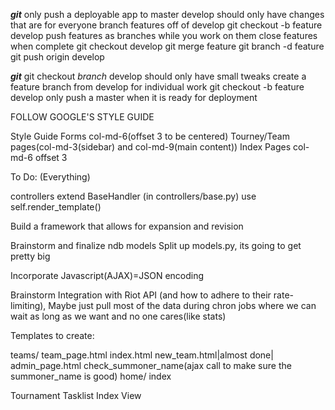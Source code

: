 
***git***
    only push a deployable app to master
    develop should only have changes that are for everyone
    branch features off of develop
        git checkout -b feature develop
    push features as branches while you work on them
    close features when complete
        git checkout develop
        git merge feature
        git branch -d feature
        git push origin develop



***git***
git checkout *branch*
    develop should only have small tweaks
    create a feature branch from develop for individual work
        git checkout -b feature develop
    only push a master when it is ready for deployment






FOLLOW GOOGLE'S STYLE GUIDE

Style Guide
Forms col-md-6(offset 3 to be centered)
Tourney/Team pages(col-md-3(sidebar) and col-md-9(main content))
Index Pages col-md-6 offset 3

To Do:
(Everything)


controllers extend BaseHandler (in controllers/base.py)
    use self.render_template()

Build a framework that allows for expansion and revision

Brainstorm and finalize ndb models
	Split up models.py, its going to get pretty big

Incorporate Javascript(AJAX)=JSON encoding

Brainstorm Integration with Riot API
	(and how to adhere to their rate-limiting), Maybe just pull most of the data during chron jobs where we can wait as long as we want and no one cares(like stats)



Templates to create:

teams/
    team_page.html
    index.html
    new_team.html|almost done|
    admin_page.html
    check_summoner_name(ajax call to make sure the summoner_name is good)
home/
	index

Tournament Tasklist
Index
View
